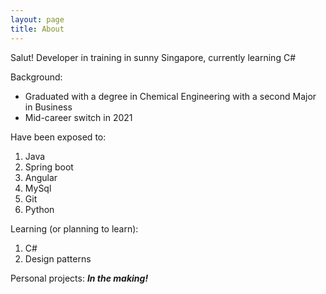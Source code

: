 ```yaml
---
layout: page
title: About
---
```


Salut! Developer in training in sunny Singapore, currently learning C#

Background:
* Graduated with a degree in Chemical Engineering with a second Major in Business 
* Mid-career switch in 2021

Have been exposed to:
1. Java
2. Spring boot
3. Angular
4. MySql
5. Git
6. Python

Learning (or planning to learn):
1. C#
2. Design patterns


Personal projects:
***In the making!***


